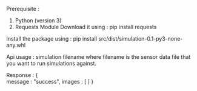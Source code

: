 Prerequisite :
1. Python (version 3)
2. Requests Module
	Download it using :
    	pip install requests

Install the package using :
pip install src/dist/simulation-0.1-py3-none-any.whl

Api usage :
simulation filename 
where filename is the sensor data file that you want to run simulations against.

Response :
{	
	message : "success",
	images : [
	]
}
